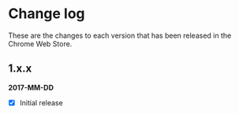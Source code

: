 # Change log

These are the changes to each version that has been released in the Chrome Web Store.

## 1.x.x 
**2017-MM-DD** 
- [x] Initial release



<!-- gregt todos

add logo to copy to clipboard
credits: //http://jsfiddle.net/Starx/sgb4888k/2/
add languages latin welsh esperanto irish hindi

POST LIVE
test google analytics
add github issues to email link section ? 
mads kristensens tweet about low nbr of reviews

-->